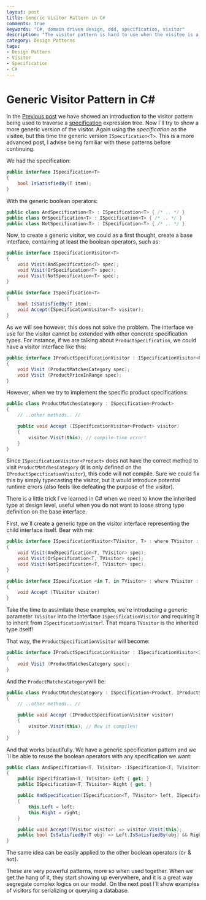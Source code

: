 ```yaml
---
layout: post
title: Generic Visitor Pattern in C#
comments: true
keywords: "C#, domain driven design, ddd, specification, visitor"
description: "The visitor pattern is hard to use when the visitee is a generic interface. We will present a solution using Specification<T> as example."
category: Design Patterns
tags:
- Design Pattern
- Visitor
- Specification
- C#
---
```


# Generic Visitor Pattern in C#

In the [Previous post](2017-12-28-introduction-to-the-visitor-pattern-in-c) we have showed an introduction to the visitor pattern being used to traverse a [specification](2017-12-18-a-generic-specification-pattern-in-c) expression tree. Now I´ll try to show a more generic version of the visitor. Again using the *specification* as the visitee, but this time the generic version `ISpecification<T>`. This is a more advanced post, I advise being familiar with these patterns before continuing.

We had the specification:

```csharp
public interface ISpecification<T>
{
    bool IsSatisfiedBy(T item);
}
```

With the generic boolean operators:

```csharp
public class AndSpecification<T> : ISpecification<T> { /* .. */ }
public class OrSpecification<T> : ISpecification<T> { /* .. */ }
public class NotSpecification<T> : ISpecification<T> { /* .. */ }
```

Now, to create a generic visitor, we could as a first thought, create a base interface, containing at least the boolean operators, such as:

```csharp
public interface ISpecificationVisitor<T> 
{
    void Visit(AndSpecification<T> spec);
    void Visit(OrSpecification<T> spec);
    void Visit(NotSpecification<T> spec);
}

public interface ISpecification<T>
{
    bool IsSatisfiedBy(T item);
    void Accept(ISpecificationVisitor<T> visitor);
}
```

As we will see however, this does not solve the problem. The interface we use for the visitor cannot be extended with other concrete specification types. For instance, if we are talking about `ProductSpecification`, we could have a visitor interface like this:

```csharp
public interface IProductSpecificationVisitor : ISpecificationVisitor<Product>
{
    void Visit (ProductMatchesCategory spec);
    void Visit (ProductPriceInRange spec);
}
```

However, when we try to implement the specific product specifications:

```csharp
public class ProductMatchesCategory : ISpecification<Product>
{
    // ..other methods.. //

    public void Accept (ISpecificationVisitor<Product> visitor) 
    {
        visitor.Visit(this); // compile-time error!
    }
}
```

Since `ISpecificationVisitor<Product>` does not have the correct method to visit `ProductMatchesCategory` (it is only defined on the `IProductSpecificationVisitor`), this code will not compile. Sure we could fix this by simply typecasting the visitor, but It would introduce potential runtime errors (also feels like defeating the purpose of the visitor).

There is a little trick I´ve learned in C# when we need to know the inherited type at design level, useful when you do not want to loose strong type definition on the base interface.

First, we´ll create a generic type on the visitor interface representing the child interface itself. Bear with me:

```csharp
public interface ISpecificationVisitor<TVisitor, T> : where TVisitor : ISpecificationVisitor<TVisitor, T>
{
    void Visit(AndSpecification<T, TVisitor> spec);
    void Visit(OrSpecification<T, TVisitor> spec);
    void Visit(NotSpecification<T, TVisitor> spec);
}

public interface ISpecification <in T, in TVisitor> : where TVisitor : ISpecificationVisitor<TVisitor, T>
{
    void Accept (TVisitor visitor)
}
``` 

Take the time to assimilate these examples, we´re introducing a generic parameter `TVisitor` into the interface `ISpecificationVisitor` and requiring it to inherit from `ISpecificationVisitor`!. That means `TVisitor` is the inherited type itself!

That way, the `ProductSpecificationVisitor` will become:

```csharp
public interface IProductSpecificationVisitor : ISpecificationVisitor<IProductSpecificationVisitor, Product>
{
    void Visit (ProductMatchesCategory spec);
}
```

And the `ProductMatchesCategory`will be:

```csharp
public class ProductMatchesCategory : ISpecification<Product, IProductSpecificationVisitor>
{
    // ..other methods.. //

    public void Accept (IProductSpecificationVisitor visitor) 
    {
        visitor.Visit(this); // Now it compiles!
    }
}
```

And that works beautifully. We have a generic specification pattern and we´ll be able to reuse the boolean operators with any specification we want:

```csharp
public class AndSpecification<T, TVisitor> :ISpecification<T, TVisitor> where TVisitor : ISpecificationVisitor<TVisitor, T>
{
    public ISpecification<T, TVisitor> Left { get; }
    public ISpecification<T, TVisitor> Right { get; }

    public AndSpecification(ISpecification<T, TVisitor> left, ISpecification<T, TVisitor> right)
    {
        this.Left = left;
        this.Right = right;
    }

    public void Accept(TVisitor visitor) => visitor.Visit(this);
    public bool IsSatisfiedBy(T obj) => Left.IsSatisfiedBy(obj) && Right.IsSatisfiedBy(obj);
}
```
The same idea can be easily applied to the other boolean operators (`Or` & `Not`).

These are very powerful patterns, more so when used together. When we get the hang of it, they start showing up everywhere, and it is a great way segregate complex logics on our model. On the next post I´ll show examples of visitors for serializing or querying a database.